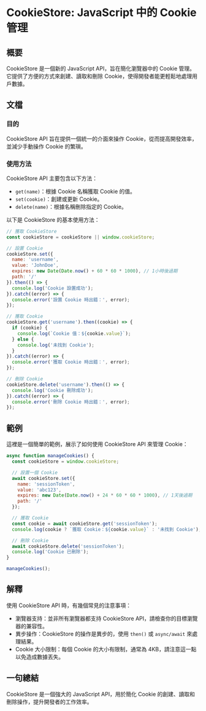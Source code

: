 <!--
Meta Description: # CookieStore: JavaScript 中的 Cookie 管理 ## 概要 CookieStore 是一個新的 JavaScript API，旨在簡化瀏覽器中的 Cookie 管理。它提供了方便的方式來創建、讀取和刪除 Cookie，使得開發者能更輕鬆地處理用戶數據。 ## 文檔 ##...
Meta Keywords: cookie, cookiestore, console, error, api
-->

# CookieStore: JavaScript 中的 Cookie 管理

## 概要
CookieStore 是一個新的 JavaScript API，旨在簡化瀏覽器中的 Cookie 管理。它提供了方便的方式來創建、讀取和刪除 Cookie，使得開發者能更輕鬆地處理用戶數據。

## 文檔
### 目的
CookieStore API 旨在提供一個統一的介面來操作 Cookie，從而提高開發效率，並減少手動操作 Cookie 的繁瑣。

### 使用方法
CookieStore API 主要包含以下方法：
- `get(name)`：根據 Cookie 名稱獲取 Cookie 的值。
- `set(cookie)`：創建或更新 Cookie。
- `delete(name)`：根據名稱刪除指定的 Cookie。

以下是 CookieStore 的基本使用方法：

```javascript
// 獲取 CookieStore
const cookieStore = cookieStore || window.cookieStore;

// 設置 Cookie
cookieStore.set({
  name: 'username',
  value: 'JohnDoe',
  expires: new Date(Date.now() + 60 * 60 * 1000), // 1小時後過期
  path: '/'
}).then(() => {
  console.log('Cookie 設置成功');
}).catch((error) => {
  console.error('設置 Cookie 時出錯：', error);
});

// 獲取 Cookie
cookieStore.get('username').then((cookie) => {
  if (cookie) {
    console.log(`Cookie 值：${cookie.value}`);
  } else {
    console.log('未找到 Cookie');
  }
}).catch((error) => {
  console.error('獲取 Cookie 時出錯：', error);
});

// 刪除 Cookie
cookieStore.delete('username').then(() => {
  console.log('Cookie 刪除成功');
}).catch((error) => {
  console.error('刪除 Cookie 時出錯：', error);
});
```

## 範例
這裡是一個簡單的範例，展示了如何使用 CookieStore API 來管理 Cookie：

```javascript
async function manageCookies() {
  const cookieStore = window.cookieStore;

  // 設置一個 Cookie
  await cookieStore.set({
    name: 'sessionToken',
    value: 'abc123',
    expires: new Date(Date.now() + 24 * 60 * 60 * 1000), // 1天後過期
    path: '/'
  });

  // 獲取 Cookie
  const cookie = await cookieStore.get('sessionToken');
  console.log(cookie ? `獲取 Cookie：${cookie.value}` : '未找到 Cookie');

  // 刪除 Cookie
  await cookieStore.delete('sessionToken');
  console.log('Cookie 已刪除');
}

manageCookies();
```

## 解釋
使用 CookieStore API 時，有幾個常見的注意事項：
- 瀏覽器支持：並非所有瀏覽器都支持 CookieStore API，請檢查你的目標瀏覽器的兼容性。
- 異步操作：CookieStore 的操作是異步的，使用 `then()` 或 `async/await` 來處理結果。
- Cookie 大小限制：每個 Cookie 的大小有限制，通常為 4KB，請注意這一點以免造成數據丟失。

## 一句總結
CookieStore 是一個強大的 JavaScript API，用於簡化 Cookie 的創建、讀取和刪除操作，提升開發者的工作效率。